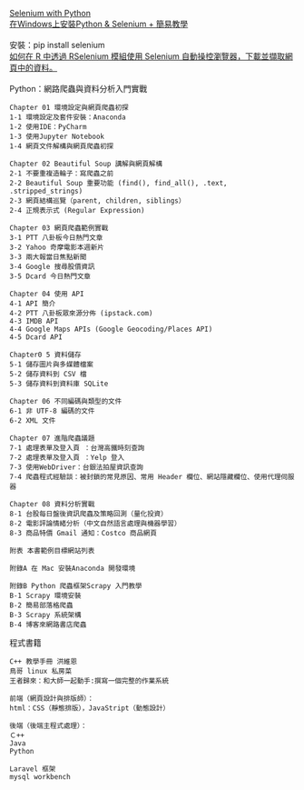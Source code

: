 <a href="https://selenium-python.readthedocs.io/">Selenium with Python</a><br>
<a href="https://medium.com/@NorthBei/%E5%9C%A8windows%E4%B8%8A%E5%AE%89%E8%A3%9Dpython-selenium-%E7%B0%A1%E6%98%93%E6%95%99%E5%AD%B8-eade1cd2d12d'">在Windows上安裝Python & Selenium + 簡易教學</a><br>
<br>
安裝：pip install selenium<br>
<a href="https://blog.gtwang.org/r/rselenium-r-selenium-browser-web-scraping-tutorial/">如何在 R 中透過 RSelenium 模組使用 Selenium 自動操控瀏覽器，下載並擷取網頁中的資料。</a><br>
<br>
Python：網路爬蟲與資料分析入門實戰
~~~
Chapter 01 環境設定與網頁爬蟲初探
1-1 環境設定及套件安裝：Anaconda
1-2 使用IDE：PyCharm
1-3 使用Jupyter Notebook
1-4 網頁文件解構與網頁爬蟲初探

Chapter 02 Beautiful Soup 講解與網頁解構
2-1 不要重複造輪子：寫爬蟲之前
2-2 Beautiful Soup 重要功能 (find(), find_all(), .text, .stripped_strings)
2-3 網頁結構巡覽（parent, children, siblings）
2-4 正規表示式 (Regular Expression)

Chapter 03 網頁爬蟲範例實戰
3-1 PTT 八卦板今日熱門文章
3-2 Yahoo 奇摩電影本週新片
3-3 兩大報當日焦點新聞
3-4 Google 搜尋股價資訊
3-5 Dcard 今日熱門文章

Chapter 04 使用 API
4-1 API 簡介
4-2 PTT 八卦板眾來源分佈 (ipstack.com)
4-3 IMDB API
4-4 Google Maps APIs (Google Geocoding/Places API)
4-5 Dcard API

Chapter0 5 資料儲存
5-1 儲存圖片與多媒體檔案
5-2 儲存資料到 CSV 檔
5-3 儲存資料到資料庫 SQLite

Chapter 06 不同編碼與類型的文件
6-1 非 UTF-8 編碼的文件
6-2 XML 文件

Chapter 07 進階爬蟲議題
7-1 處理表單及登入頁 ：台灣高鐵時刻查詢
7-2 處理表單及登入頁 ：Yelp 登入
7-3 使用WebDriver：台銀法拍屋資訊查詢
7-4 爬蟲程式經驗談：被封鎖的常見原因、常用 Header 欄位、網站隱藏欄位、使用代理伺服器

Chapter 08 資料分析實戰
8-1 台股每日盤後資訊爬蟲及策略回測（量化投資）
8-2 電影評論情緒分析（中文自然語言處理與機器學習）
8-3 商品特價 Gmail 通知：Costco 商品網頁

附表 本書範例目標網站列表

附錄A 在 Mac 安裝Anaconda 開發環境

附錄B Python 爬蟲框架Scrapy 入門教學
B-1 Scrapy 環境安裝
B-2 簡易部落格爬蟲
B-3 Scrapy 系統架構
B-4 博客來網路書店爬蟲
~~~
程式書籍
~~~
C++ 教學手冊 洪維恩
鳥哥 linux 私房菜
王者歸來：和大師一起動手:撰寫一個完整的作業系統

前端（網頁設計與排版師）：
html：CSS（靜態排版），JavaStript（動態設計）

後端（後端主程式處理）：
Ｃ++
Java
Python

Laravel 框架
mysql workbench
~~~

